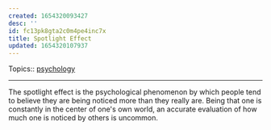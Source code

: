```yaml
---
created: 1654320093427
desc: ''
id: fc13pk8gta2c0m4pe4inc7x
title: Spotlight Effect
updated: 1654320107937
---
```

   
Topics::  [psychology](../topics/psychology.md)   
   
   
---   
   
The spotlight effect is the psychological phenomenon by which people tend to believe they are being noticed more than they really are. Being that one is constantly in the center of one's own world, an accurate evaluation of how much one is noticed by others is uncommon.